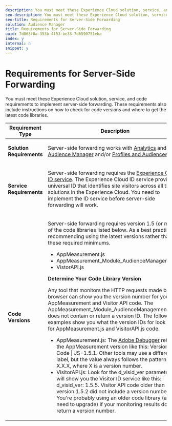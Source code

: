 ```yaml
---
description: You must meet these Experience Cloud solution, service, and code requirements to implement server-side forwarding. These requirements also include instructions on how to check for code versions and where to get the latest code libraries.
seo-description: You must meet these Experience Cloud solution, service, and code requirements to implement server-side forwarding. These requirements also include instructions on how to check for code versions and where to get the latest code libraries.
seo-title: Requirements for Server-Side Forwarding
solution: Audience Manager
title: Requirements for Server-Side Forwarding
uuid: 7d063f0a-353b-4f53-be33-7d6590751eba
index: y
internal: n
snippet: y
---
```


# Requirements for Server-Side Forwarding

You must meet these Experience Cloud solution, service, and code requirements to implement server-side forwarding. These requirements also include instructions on how to check for code versions and where to get the latest code libraries.

<table id="table_43315E680771401E8A585466781A454E"> 
 <thead> 
  <tr> 
   <th colname="col1" class="entry"> Requirement Type </th> 
   <th colname="col2" class="entry"> Description </th> 
  </tr>
 </thead>
 <tbody> 
  <tr> 
   <td colname="col1"> <p><b>Solution Requirements</b> </p> </td> 
   <td colname="col2"> <p>Server-side forwarding works with <a href="http://www.adobe.com/data-analytics-cloud/analytics.html" format="http" scope="external"> Analytics</a> and <a href="http://www.adobe.com/data-analytics-cloud/audience-manager.html" format="http" scope="external"> Audience Manager</a> and/or <a href="https://marketing.adobe.com/resources/help/en_US/mcloud/profiles_audiences_overview.html" format="https" scope="external"> Profiles and Audiences</a>. </p> </td> 
  </tr> 
  <tr> 
   <td colname="col1"> <p><b>Service Requirements</b> </p> </td> 
   <td colname="col2"> <p>Server-side forwarding requires the <a href="https://marketing.adobe.com/resources/help/en_US/mcvid/" format="https" scope="external"> Experience Cloud ID service</a>. The <span class="keyword"> Experience Cloud</span> ID service provides a universal ID that identifies site visitors across all the solutions in the <span class="keyword"> Experience Cloud</span>. You need to implement the ID service before server-side forwarding will work. </p> </td> 
  </tr> 
  <tr> 
   <td colname="col1"> <p><b>Code Versions</b> </p> </td> 
   <td colname="col2"> <p>Server-side forwarding requires version 1.5 (or newer) of the code libraries listed below. As a best practice, we recommending using the latest versions rather than these required minimums. </p> <p> 
     <ul id="ul_63489ED3D7DA47B48F55F45BF8695148"> 
      <li id="li_323164F07AFA4260AE1695A6801DF31B"><span class="codeph"> AppMeasurement.js</span> </li> 
      <li id="li_75C28BEF1D9F4D56B06848CC1D26BB84"><span class="codeph"> AppMeasurement_Module_AudienceManagement.js</span> </li> 
      <li id="li_C86A331363C1486C8EBAF73BF2E0D6C1"><span class="codeph"> VistorAPI.js</span> </li> 
     </ul> </p> <p><b>Determine Your Code Library Version</b> </p> <p>Any tool that monitors the HTTP requests made by a browser can show you the version number for your AppMeasurement and Visitor API code. The <span class="codeph"> AppMeasurement_Module_AudienceManagement.js</span> does not contain or return a version ID. The following examples show you what the version IDs for look like for <span class="codeph"> AppMeasurement.js</span> and <span class="codeph"> VisitorAPI.js</span> code. </p> <p> 
     <ul id="ul_1A994C81EEBE4D47BBDB7D7A319DAC21"> 
      <li id="li_9D339D838598424FBD732F411812CEEA"><span class="codeph"> AppMeasurement.js</span>: The <a href="https://marketing.adobe.com/resources/help/en_US/sc/implement/debugger.html" format="https" scope="external"> Adobe Debugger</a> returns the AppMeasurement version like this: <span class="codeph"> Version of Code | JS-1.5.1</span>. Other tools may use a different label, but the value always follows the pattern <span class="codeph"> JS-X.X.X</span>, where <span class="codeph"> X</span> is a version number. </li> 
      <li id="li_EB3434FD4EA84081A547F60F04F16123"><span class="codeph"> VisitorAPI.js</span>: Look for the <span class="codeph"> d_visid_ver</span> parameter. It will show you the Visitor ID service like this: <span class="codeph"> d_visid_ver: 1.5.5</span>. Visitor API code older than version 1.5.2 did not include a version number. You're probably using an older code library (and need to upgrade) if your monitoring results do not return a version number. </li> 
     </ul> </p> </td> 
  </tr> 
 </tbody> 
</table>

